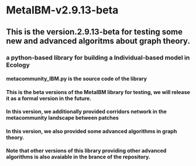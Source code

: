 # MetaIBM-v2.9.13-beta
## This is the version.2.9.13-beta for testing some new and advanced algoritms about graph theory.
### a python-based library for building a Individual-based model in Ecology 
#### metacommunity_IBM.py is the source code of the library
#### This is the beta versions of the MetaIBM library for testing, we will release it as a formal version in the future.
#### In this version, we additionally provided corridors network in the metacommunity landscape between patches
#### In this version, we also provided some advanced algorithms in graph theory.
#### Note that other versions of this library providing other advanced algorithms is also avaiable in the brance of the repository.
